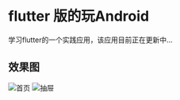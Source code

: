 <!--
 * @Author: QJ
 * @Date: 2019-12-04 15:57:10
 * @LastEditTime: 2019-12-09 17:13:15
 * @LastEditors: Please set LastEditors
 * @Description: In User Settings Edit
 * @FilePath: \flutter_learn\README.md
 -->
# flutter 版的玩Android

学习flutter的一个实践应用，该应用目前正在更新中...

## 效果图
![首页]('./images/Screenshot_2019-12-09-16-56-29-35.png')
![抽屉]('./images/Screenshot_2019-12-09-16-56-29-35.png')



